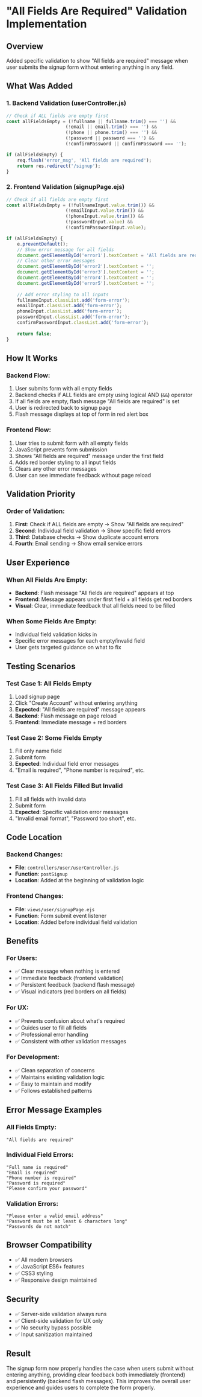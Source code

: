 # "All Fields Are Required" Validation Implementation

## Overview
Added specific validation to show "All fields are required" message when user submits the signup form without entering anything in any field.

## What Was Added

### 1. **Backend Validation (userController.js)**
```javascript
// Check if ALL fields are empty first
const allFieldsEmpty = (!fullname || fullname.trim() === '') && 
                      (!email || email.trim() === '') && 
                      (!phone || phone.trim() === '') && 
                      (!password || password === '') && 
                      (!confirmPassword || confirmPassword === '');

if (allFieldsEmpty) {
    req.flash('error_msg', 'All fields are required');
    return res.redirect('/signup');
}
```

### 2. **Frontend Validation (signupPage.ejs)**
```javascript
// Check if all fields are empty first
const allFieldsEmpty = (!fullnameInput.value.trim()) && 
                      (!emailInput.value.trim()) && 
                      (!phoneInput.value.trim()) && 
                      (!passwordInput.value) && 
                      (!confirmPasswordInput.value);

if (allFieldsEmpty) {
    e.preventDefault();
    // Show error message for all fields
    document.getElementById('error1').textContent = 'All fields are required';
    // Clear other error messages
    document.getElementById('error2').textContent = '';
    document.getElementById('error3').textContent = '';
    document.getElementById('error4').textContent = '';
    document.getElementById('error5').textContent = '';
    
    // Add error styling to all inputs
    fullnameInput.classList.add('form-error');
    emailInput.classList.add('form-error');
    phoneInput.classList.add('form-error');
    passwordInput.classList.add('form-error');
    confirmPasswordInput.classList.add('form-error');
    
    return false;
}
```

## How It Works

### **Backend Flow:**
1. User submits form with all empty fields
2. Backend checks if ALL fields are empty using logical AND (`&&`) operator
3. If all fields are empty, flash message "All fields are required" is set
4. User is redirected back to signup page
5. Flash message displays at top of form in red alert box

### **Frontend Flow:**
1. User tries to submit form with all empty fields
2. JavaScript prevents form submission
3. Shows "All fields are required" message under the first field
4. Adds red border styling to all input fields
5. Clears any other error messages
6. User can see immediate feedback without page reload

## Validation Priority

### **Order of Validation:**
1. **First**: Check if ALL fields are empty → Show "All fields are required"
2. **Second**: Individual field validation → Show specific field errors
3. **Third**: Database checks → Show duplicate account errors
4. **Fourth**: Email sending → Show email service errors

## User Experience

### **When All Fields Are Empty:**
- **Backend**: Flash message "All fields are required" appears at top
- **Frontend**: Message appears under first field + all fields get red borders
- **Visual**: Clear, immediate feedback that all fields need to be filled

### **When Some Fields Are Empty:**
- Individual field validation kicks in
- Specific error messages for each empty/invalid field
- User gets targeted guidance on what to fix

## Testing Scenarios

### **Test Case 1: All Fields Empty**
1. Load signup page
2. Click "Create Account" without entering anything
3. **Expected**: "All fields are required" message appears
4. **Backend**: Flash message on page reload
5. **Frontend**: Immediate message + red borders

### **Test Case 2: Some Fields Empty**
1. Fill only name field
2. Submit form
3. **Expected**: Individual field error messages
4. "Email is required", "Phone number is required", etc.

### **Test Case 3: All Fields Filled But Invalid**
1. Fill all fields with invalid data
2. Submit form
3. **Expected**: Specific validation error messages
4. "Invalid email format", "Password too short", etc.

## Code Location

### **Backend Changes:**
- **File**: `controllers/user/userController.js`
- **Function**: `postSignup`
- **Location**: Added at the beginning of validation logic

### **Frontend Changes:**
- **File**: `views/user/signupPage.ejs`
- **Function**: Form submit event listener
- **Location**: Added before individual field validation

## Benefits

### **For Users:**
- ✅ Clear message when nothing is entered
- ✅ Immediate feedback (frontend validation)
- ✅ Persistent feedback (backend flash message)
- ✅ Visual indicators (red borders on all fields)

### **For UX:**
- ✅ Prevents confusion about what's required
- ✅ Guides user to fill all fields
- ✅ Professional error handling
- ✅ Consistent with other validation messages

### **For Development:**
- ✅ Clean separation of concerns
- ✅ Maintains existing validation logic
- ✅ Easy to maintain and modify
- ✅ Follows established patterns

## Error Message Examples

### **All Fields Empty:**
```
"All fields are required"
```

### **Individual Field Errors:**
```
"Full name is required"
"Email is required"
"Phone number is required"
"Password is required"
"Please confirm your password"
```

### **Validation Errors:**
```
"Please enter a valid email address"
"Password must be at least 6 characters long"
"Passwords do not match"
```

## Browser Compatibility
- ✅ All modern browsers
- ✅ JavaScript ES6+ features
- ✅ CSS3 styling
- ✅ Responsive design maintained

## Security
- ✅ Server-side validation always runs
- ✅ Client-side validation for UX only
- ✅ No security bypass possible
- ✅ Input sanitization maintained

## Result
The signup form now properly handles the case when users submit without entering anything, providing clear feedback both immediately (frontend) and persistently (backend flash messages). This improves the overall user experience and guides users to complete the form properly.